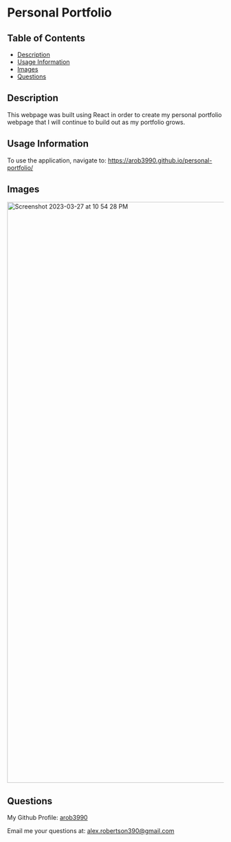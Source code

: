 
# Personal Portfolio

## Table of Contents
- [Description](#description)
- [Usage Information](#usage-information)
- [Images](#images)
- [Questions](#questions)

## Description
This webpage was built using React in order to create my personal portfolio webpage that I will continue to build out as my portfolio grows. 

## Usage Information
To use the application, navigate to: https://arob3990.github.io/personal-portfolio/


## Images
<img width="1350" alt="Screenshot 2023-03-27 at 10 54 28 PM" src="https://user-images.githubusercontent.com/115756254/228141707-fb4ee113-b063-4d5d-b136-46a0f53fb7e0.png">

## Questions
My Github Profile: [arob3990](https://github.com/arob3990)

Email me your questions at: [alex.robertson390@gmail.com](mailto:alex.robertson390@gmail.com@gmail.com)


